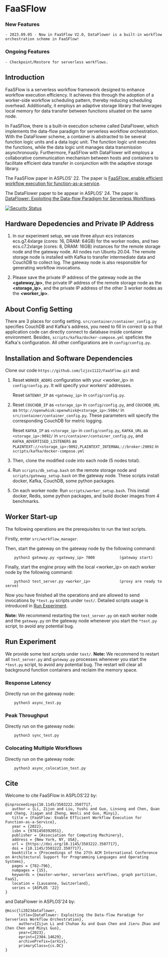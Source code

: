# FaaSFlow

### New Features 
```
- 2023.09.05 - Now in FaaSFlow V2.0, DataFlower is a built-in workflow orchestration scheme in FaaSFlow!
```

### Ongoing Features
```
- Checkpoint/Restore for serverless workflows.
```

## Introduction

FaaSFlow is a serverless workflow framework designed to enhance workflow execution efficiency. It achieves this through the adoption of a worker-side workflow scheduling pattern, thereby reducing scheduling overhead. Additionally, it employs an adaptive storage library that leverages local memory for data transfer between functions situated on the same node.

In FaaSFlow, there is a built-in execution scheme called DataFlower, which implements the data-flow paradigm for serverless workflow orchestration. With the DataFlower scheme, a container is abstracted to be several function logic units and a data logic unit. The function logic unit executes the functions, while the data logic unit manages data transmission asynchronously. Furthermore, FaaSFlow with DataFlower will employs a collaborative communication mechanism between hosts and containers to facilitate efficient data transfer in conjunction with the adaptive storage library.

The FaaSFlow paper in ASPLOS' 22. The paper is [FaaSFlow: enable efficient workflow execution for function-as-a-service](https://dl.acm.org/doi/10.1145/3503222.3507717).

The DataFlower paper to be appear in ASPLOS' 24. The paper is [DataFlower: Exploiting the Data-flow Paradigm for Serverless Workflows](https://arxiv.org/abs/2304.14629).

[![Security Status](https://s.murphysec.com/badge/lzjzx1122/FaaSFlow.svg)](https://www.murphysec.com/p/lzjzx1122/FaaSFlow)


## Hardware Depedencies and Private IP Address

1. In our experiment setup, we use three aliyun ecs instances ecs.g7.4xlarge (cores: 16, DRAM: 64GB) for the worker nodes, and two ecs.c7.2xlarge (cores: 8, DRAM: 16GB) instances for the remote storage node and the gateway node. All nodes run Ubuntu 20.04. The remote storage node is installed with Kafka to transfer intermediate data and CouchDB to collect log. The gateway node is also responsible for generating workflow invocations.


2. Please save the private IP address of the gateway node as the **<gateway_ip>**, the private IP address of the remote storage node as the **<storage_ip>**, and the private IP address of the other 3 worker nodes as the **<worker_ip>**. 

## About Config Setting

There are 3 places for config setting. `src/container/container_config.py` specifies CouchDB and Kafka's address, you need to fill in correct ip so that application code can directly connect to database inside container environment. Besides, `scripts/kafka/docker-compose.yml` speficies the Kafka's configuration. All other configurations are in `config/config.py`.

## Installation and Software Dependencies

Clone our code `https://github.com/lzjzx1122/FaaSFlow.git` and:


1. Reset `WORKER_ADDRS` configuration with your <worker_ip> in `config/config.py`. It will specify your workers' addresses.
   
   Reset `GATEWAY_IP` as `<gateway_ip>` in `config/config.py`.

2. Reset `COUCHDB_IP` as `<storage_ip>` in `config/config.py`, and `COUCHDB_URL` as `http://openwhisk:openwhisk@<storage_ip>:5984/`  in `src/container/container_config.py`. These parameters will specify the corresponding CouchDB for metric logging.

   Reset `KAFKA_IP` as `<storage_ip>` in `config/config.py`, `KAFKA_URL` as `<storage_ip>:9092/` in `src/container/container_config.py`, and `KAFKA_ADVERTISED_LISTENERS` as `PLAINTEXT://<storage_ip>:9092,PLAINTEXT_INTERNAL://broker:29092` in `scripts/kafka/docker-compose.yml`

3. Then, clone the modified code into each node (5 nodes total).

4. Run `scripts/db_setup.bash` on the remote storage node and `scripts/gateway_setup.bash` on the gateway node. These scripts install docker, Kafka, CouchDB, some python packages. 

5. On each worker node: Run `scripts/worker_setup.bash`. This install docker, Redis, some python packages, and build docker images from 4 benchmarks.

## Worker Start-up

The following operations are the prerequisites to run the test scripts.

Firstly, enter `src/workflow_manager`. 

Then, start the gateway on the gateway node by the following command: 
```
    python3 gateway.py <gateway_ip> 7000           (gateway start)
```

Finally, start the engine proxy with the local <worker_ip> on each worker node by the following <span id="jump">command</span>: 
```
    python3 test_server.py <worker_ip>             (proxy are ready to serve)
```

Now you have finished all the operations and are allowed to send invocations by `*test.py` scripts under `test/`. Detailed scripts usage is introduced in [Run Experiment](#jumpexper).
    
**Note:** We recommend restarting the `test_server.py` on each worker node and the `gateway.py` on the gateway node whenever you start the `*test.py` script, to avoid any potential bug.

## <span id="jumpexper">Run Experiment</span>

We provide some test scripts under `test/`.
**<span id="note">Note:**</span> We recommend to restart all `test_server.py` and `gateway.py` processes whenever you start the `*test.py` script, to avoid any potential bug. The restart will clear all background function containers and reclaim the memory space. 

### Response Latency

Directly run on the gateway node: 
```
    python3 async_test.py
```

### Peak Throughput

Directly run on the gateway node: 
```
    python3 sync_test.py
```

### Colocating Multiple Workflows

Directly run on the gateway node: 
```
    python3 async_colocation_test.py
```

## Cite
Welcome to cite FaaSFlow in ASPLOS'22 by:
```
@inproceedings{10.1145/3503222.3507717,
   author = {Li, Zijun and Liu, Yushi and Guo, Linsong and Chen, Quan and Cheng, Jiagan and Zheng, Wenli and Guo, Minyi},
   title = {FaaSFlow: Enable Efficient Workflow Execution for Function-as-a-Service},
   year = {2022},
   isbn = {9781450392051},
   publisher = {Association for Computing Machinery},
   address = {New York, NY, USA},
   url = {https://doi.org/10.1145/3503222.3507717},
   doi = {10.1145/3503222.3507717},
   booktitle = {Proceedings of the 27th ACM International Conference on Architectural Support for Programming Languages and Operating Systems},
   pages = {782–796},
   numpages = {15},
   keywords = {master-worker, serverless workflows, graph partition, FaaS},
   location = {Lausanne, Switzerland},
   series = {ASPLOS '22}
}
```

and DataFlower in ASPLOS'24 by:
```
@misc{li2023dataflower,
      title={DataFlower: Exploiting the Data-flow Paradigm for Serverless Workflow Orchestration}, 
      author={Zijun Li and Chuhao Xu and Quan Chen and Jieru Zhao and Chen Chen and Minyi Guo},
      year={2023},
      eprint={2304.14629},
      archivePrefix={arXiv},
      primaryClass={cs.DC}
}
```
